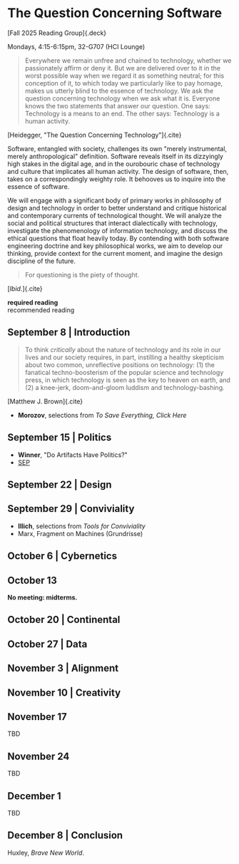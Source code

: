# The Question Concerning Software
[Fall 2025 Reading Group]{.deck}
<title>Reading Group: The Question Concerning Software</title>

Mondays, 4:15-6:15pm, 32-G707 (HCI Lounge)

> Everywhere we remain unfree and chained to technology, whether we
> passionately affirm or deny it. But we are delivered over to it in the worst
> possible way when we regard it as something neutral; for this conception of
> it, to which today we particularly like to pay homage, makes us utterly blind
> to the essence of technology.
> We ask the question concerning technology when we ask what it is. Everyone
> knows the two statements that answer our question. One says: Technology is a
> means to an end. The other says: Technology is a human activity.

[Heidegger, "The Question Concerning Technology"]{.cite}

Software, entangled with society, challenges its own "merely instrumental,
merely anthropological" definition. Software reveals itself in its dizzyingly high
stakes in the digital age, and in the ourobouric chase of technology and
culture that implicates all human activity. The design of software, then, takes
on a correspondingly weighty role. It behooves us to inquire into the essence of
software.

We will engage with a significant body of primary works in philosophy of design
and technology in order to better understand and critique historical and
contemporary currents of technological thought.
We will analyze the social and political structures that interact dialectically with
technology, investigate the phenomenology of information technology,
and discuss the ethical questions that float heavily today.
By contending with both software engineering doctrine and key philosophical
works, we aim to develop our thinking, provide context for the current moment,
and imagine the design discipline of the future.

> For questioning is the piety of thought.

[_Ibid._]{.cite}

**required reading**\
recommended reading

## September 8 | Introduction
> To think _critically_ about the nature of technology and its role in our
> lives and our society requires, in part, instilling a healthy
> skepticism about two common, unreflective positions on technology: (1) the
> fanatical techno-boosterism of the popular science and technology press, in
> which technology is seen as the key to heaven on earth, and (2) a knee-jerk,
> doom-and-gloom luddism and technology-bashing.

[Matthew J. Brown]{.cite}

- **Morozov**, selections from _To Save Everything, Click Here_

## September 15 | Politics
- **Winner**, "Do Artifacts Have Politics?"
- [SEP](https://plato.stanford.edu/entries/technology/)

## September 22 | Design

## September 29 | Conviviality
- **Illich**, selections from _Tools for Conviviality_
- Marx, Fragment on Machines (Grundrisse)

## October 6 | Cybernetics

## October 13
**No meeting: midterms.**

## October 20 | Continental

## October 27 | Data

## November 3 | Alignment

## November 10 | Creativity

## November 17
TBD

## November 24
TBD

## December 1
TBD

## December 8 | Conclusion
Huxley, _Brave New World_.

